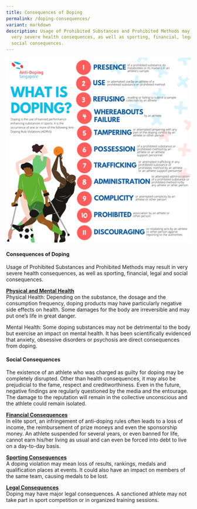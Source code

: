 ```yaml
---
title: Consequences of Doping
permalink: /doping-consequences/
variant: markdown
description: Usage of Prohibited Substances and Prohibited Methods may result in
  very severe health consequences, as well as sporting, financial, legal and
  social consequences.
---
```

![](/images/about_us.png)
#### Consequences of Doping

Usage of Prohibited Substances and Prohibited Methods may result in very severe health consequences, as well as sporting, financial, legal and social consequences.

<u><b>Physical and Mental Health</b></u>  
Physical Health: Depending on the substance, the dosage and the consumption frequency, doping products may have particularly negative side effects on health. Some damages for the body are irreversible and may put one’s life in great danger.

Mental Health: Some doping substances may not be detrimental to the body but exercise an impact on mental health. It has been scientifically evidenced that anxiety, obsessive disorders or psychosis are direct consequences from doping.

#### Social Consequences  
The existence of an athlete who was charged as guilty for doping may be completely disrupted. Other than health consequences, it may also be prejudicial to the fame, respect and creditworthiness. Even in the future, negative findings are regularly questioned by the media and the entourage. The damage to the reputation will remain in the collective unconscious and the athlete could remain isolated.

<u><b>Financial Consequences</b></u>  
In elite sport, an infringement of anti-doping rules often leads to a loss of income, the reimbursement of prize moneys and even the sponsorship money. An athlete suspended for several years, or even banned for life, cannot earn his/her living as usual and can even be forced into debt to live on a day-to-day basis.

<u><b>Sporting Consequences</b></u>  
A doping violation may mean loss of results, rankings, medals and qualification places at events. It could also have an impact on members of the same team, causing medals to be lost.

<u><b>Legal Consequences</b></u>  
Doping may have major legal consequences. A sanctioned athlete may not take part in sport competition or in organized training sessions.